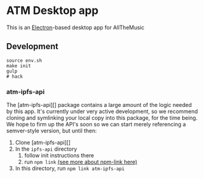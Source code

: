 # ATM Desktop app

This is an [Electron][]-based desktop app for AllTheMusic

## Development

```shell
source env.sh
make init
gulp
# hack
```
### atm-ipfs-api

The [atm-ipfs-api][] package contains a large amount of the logic needed by this
app. It's currently under very active development, so we recommend cloning and symlinking
your local copy into this package, for the time being. We hope to firm up the
API's soon so we can start merely referencing a semver-style version, but until
then:

1. Clone [atm-ipfs-api][]
2. In the `ipfs-api` directory
    1. follow init instructions there
    2. run `npm link` [(see more about npm-link here)][npm-link]
3. In this directory, run `npm link atm-ipfs-api`

[electron]: https://github.com/atom/electron
[atm-ifps-api]: https://github.com/allthemusic/atm-ipfs-api
[npm-link]: https://docs.npmjs.com/cli/link
